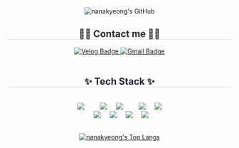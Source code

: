 ##

<!--
**nanakyeong/nanakyeong** is a ✨ _special_ ✨ repository because its `README.md` (this file) appears on your GitHub profile.

Here are some ideas to get you started:

- 🔭 I’m currently working on ...
- 🌱 I’m currently learning ...
- 👯 I’m looking to collaborate on ...
- 🤔 I’m looking for help with ...
- 💬 Ask me about ...
- 📫 How to reach me: ...
- 😄 Pronouns: ...
- ⚡ Fun fact: ...
-->

<div align="center">
  <img src="https://capsule-render.vercel.app/api?type=transparent&fontColor=F5C0CA&text=nanakyeong's%20GitHub&height=150&fontSize=60&descAlignY=75&descAlign=60" alt="nanakyeong's GitHub">

  <h2 style="border-bottom: 1px solid #d8dee4; color: #282d33;">🧑‍💻 Contact me 🧑‍💻</h2>
  <div>
    <a href="https://velog.io/@nanakyeong/posts">
      <img src="https://img.shields.io/badge/Velog-20C997?style=for-the-badge&logo=Vimeo&logoColor=white" alt="Velog Badge"/>
    </a>
    <a href="mailto:gamenulee12345@gmail.com">
      <img src="https://img.shields.io/badge/Gmail-EA4335?style=for-the-badge&logo=Gmail&logoColor=white" alt="Gmail Badge"/>
    </a>
  </div>
  <br>

  <h2 style="border-bottom: 1px solid #d8dee4; color: #282333;">✨ Tech Stack ✨</h2>
  <div>
    <img src="https://img.shields.io/badge/Java-007396?style=for-the-badge&logo=Java&logoColor=white"/>
        <img src="https://img.shields.io/badge/Spring Boot-6DB33F?style=for-the-badge&logo=spring&logoColor=white"/>
    <img src="https://img.shields.io/badge/MySQL-4479A1?style=for-the-badge&logo=MySQL&logoColor=white"/>
        <img src="https://img.shields.io/badge/Amazon AWS-232F3E?style=for-the-badge&logo=amazonaws&logoColor=white"/>
    <img src="https://img.shields.io/badge/IntelliJ IDEA-000000?style=for-the-badge&logo=intellij-idea&logoColor=white"/> 
    <br>
    <img src="https://img.shields.io/badge/Git-F05032?style=for-the-badge&logo=Git&logoColor=white"/>
    <img src="https://img.shields.io/badge/Github-181717?style=for-the-badge&logo=Github&logoColor=white"/>
    <img src="https://img.shields.io/badge/Figma-F24E1E?style=for-the-badge&logo=Figma&logoColor=white"/>
    <img src="https://img.shields.io/badge/Notion-000000?style=for-the-badge&logo=Notion&logoColor=white"/>
  </div>
  <br>

[![nanakyeong's Top Langs](https://github-readme-stats.vercel.app/api/top-langs/?username=nanakyeong&layout=compact&theme=radical)](https://github.com/anuraghazra/github-readme-stats)

</div>
